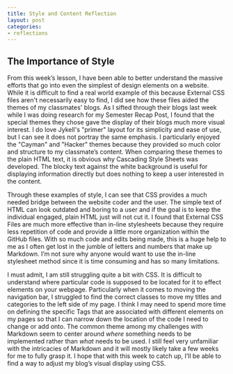 ```yaml
---
title: Style and Content Reflection
layout: post
categories:
- reflections
---
```


## The Importance of Style

From this week’s lesson, I have been able to better understand the massive efforts that go into even the simplest of design elements on a website. While it is difficult to find a real world example of this because External CSS files aren't necessarily easy to find, I did see how these files aided the themes of my classmates' blogs. As I sifted through their blogs last week while I was doing research for my Semester Recap Post, I found that the special themes they chose gave the display of their blogs much more visual interest. I do love Jykell's "primer" layout for its simplicity and ease of use, but I can see it does not portray the same emphasis. I particularly enjoyed the "Cayman" and "Hacker" themes because they provided so much color and structure to my classmate’s content. When comparing these themes to the plain HTML text, it is obvious why Cascading Style Sheets was developed. The blocky text against the white background is useful for displaying information directly but does nothing to keep a user interested in the content. 

Through these examples of style, I can see that CSS provides a much needed bridge between the website coder and the user. The simple text of HTML can look outdated and boring to a user and if the goal is to keep the individual engaged, plain HTML just will not cut it. I found that External CSS Files are much more effective than in-line stylesheets because they require less repetition of code and provide a little more organization within the GitHub files. With so much code and edits being made, this is a huge help to me as I often get lost in the jumble of letters and numbers that make up Markdown. I’m not sure why anyone would want to use the in-line stylesheet method since it is time consuming and has so many limitations. 

I must admit, I am still struggling quite a bit with CSS. It is difficult to understand where particular code is supposed to be located for it to effect elements on your webpage. Particularly when it comes to moving the navigation bar, I struggled to find the correct classes to move my titles and categories to the left side of my page. I think I may need to spend more time on defining the specific Tags that are associated with different elements on my pages so that I can narrow down the location of the code I need to change or add onto. The common theme among my challenges with Markdown seem to center around *where* something needs to be implemented rather than *what* needs to be used. I still feel very unfamiliar with the intricacies of Markdown and it will mostly likely take a few weeks for me to fully grasp it. I hope that with this week to catch up, I’ll be able to find a way to adjust my blog’s visual display using CSS. 

